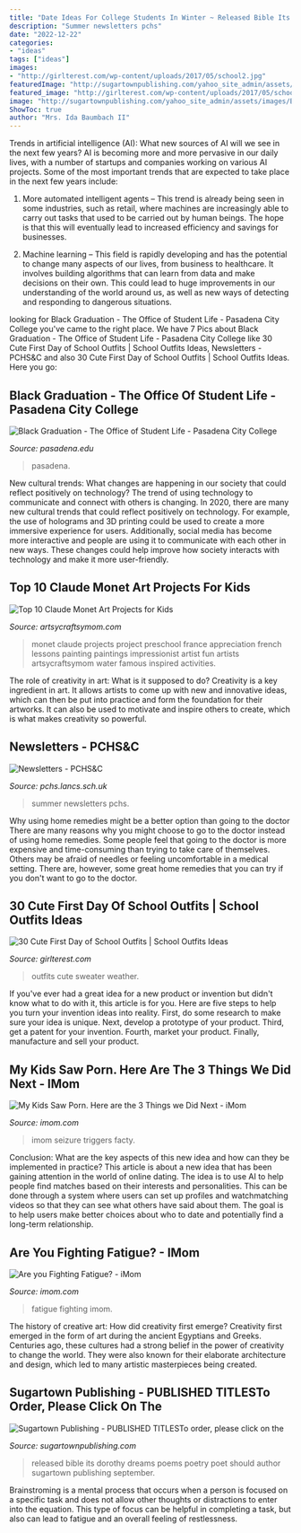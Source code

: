 ```yaml
---
title: "Date Ideas For College Students In Winter ~ Released Bible Its Dorothy Dreams Poems Poetry Poet Should Author Sugartown Publishing September"
description: "Summer newsletters pchs"
date: "2022-12-22"
categories:
- "ideas"
tags: ["ideas"]
images:
- "http://girlterest.com/wp-content/uploads/2017/05/school2.jpg"
featuredImage: "http://sugartownpublishing.com/yahoo_site_admin/assets/images/Bruce-Bagnell-cover_full_sm_2.216181027_std.jpg"
featured_image: "http://girlterest.com/wp-content/uploads/2017/05/school2.jpg"
image: "http://sugartownpublishing.com/yahoo_site_admin/assets/images/Bruce-Bagnell-cover_full_sm_2.216181027_std.jpg"
ShowToc: true
author: "Mrs. Ida Baumbach II"
---
```



Trends in artificial intelligence (AI): What new sources of AI will we see in the next few years?
AI is becoming more and more pervasive in our daily lives, with a number of startups and companies working on various AI projects. Some of the most important trends that are expected to take place in the next few years include:
1. More automated intelligent agents – This trend is already being seen in some industries, such as retail, where machines are increasingly able to carry out tasks that used to be carried out by human beings. The hope is that this will eventually lead to increased efficiency and savings for businesses.

2. Machine learning – This field is rapidly developing and has the potential to change many aspects of our lives, from business to healthcare. It involves building algorithms that can learn from data and make decisions on their own. This could lead to huge improvements in our understanding of the world around us, as well as new ways of detecting and responding to dangerous situations.

	

		
looking for Black Graduation - The Office of Student Life - Pasadena City College you've came to the right place. We have 7 Pics about Black Graduation - The Office of Student Life - Pasadena City College like 30 Cute First Day of School Outfits | School Outfits Ideas, Newsletters - PCHS&amp;C and also 30 Cute First Day of School Outfits | School Outfits Ideas. Here you go:
		
    
## Black Graduation - The Office Of Student Life - Pasadena City College

<img loading=lazy src="https://pasadena.edu/campus-life/student-life/images/blackgrad/black-grad-header-05.png" onerror="this.onerror=null;this.src='https://tse2.mm.bing.net/th?id=OIP.R3qZ9gKQ9wJ4JEcYITuMQAHaDC&amp;pid=15.1';" alt="Black Graduation - The Office of Student Life - Pasadena City College">

_Source: pasadena.edu_

>pasadena. 

	

New cultural trends: What changes are happening in our society that could reflect positively on technology?
The trend of using technology to communicate and connect with others is changing. In 2020, there are many new cultural trends that could reflect positively on technology. For example, the use of holograms and 3D printing could be used to create a more immersive experience for users. Additionally, social media has become more interactive and people are using it to communicate with each other in new ways. These changes could help improve how society interacts with technology and make it more user-friendly.

    
## Top 10 Claude Monet Art Projects For Kids

<img loading=lazy src="https://i1.wp.com/artsycraftsymom.com/content/uploads/2015/08/10-Claude-Monet-Art-Projects-for-Kids.jpg?fit=640%2C640&amp;ssl=1" onerror="this.onerror=null;this.src='https://tse1.mm.bing.net/th?id=OIP.cbmlejPng41_lsJE6NQaowHaHa&amp;pid=15.1';" alt="Top 10 Claude Monet Art Projects for Kids">

_Source: artsycraftsymom.com_

>monet claude projects project preschool france appreciation french lessons painting paintings impressionist artist fun artists artsycraftsymom water famous inspired activities. 

	

The role of creativity in art: What is it supposed to do?
Creativity is a key ingredient in art. It allows artists to come up with new and innovative ideas, which can then be put into practice and form the foundation for their artworks. It can also be used to motivate and inspire others to create, which is what makes creativity so powerful.

    
## Newsletters - PCHS&amp;C

<img loading=lazy src="https://www.pchs.lancs.sch.uk/wp-content/uploads/2018/05/Summer-2018.png" onerror="this.onerror=null;this.src='https://tse2.mm.bing.net/th?id=OIP.wW-uXoMnKrYmYEeMcTGm7QAAAA&amp;pid=15.1';" alt="Newsletters - PCHS&amp;C">

_Source: pchs.lancs.sch.uk_

>summer newsletters pchs. 

	

Why using home remedies might be a better option than going to the doctor
There are many reasons why you might choose to go to the doctor instead of using home remedies. Some people feel that going to the doctor is more expensive and time-consuming than trying to take care of themselves. Others may be afraid of needles or feeling uncomfortable in a medical setting. There are, however, some great home remedies that you can try if you don't want to go to the doctor.

    
## 30 Cute First Day Of School Outfits | School Outfits Ideas

<img loading=lazy src="http://girlterest.com/wp-content/uploads/2017/05/school2.jpg" onerror="this.onerror=null;this.src='https://tse1.mm.bing.net/th?id=OIP.q6hdzo2B_XQmA9PY1Y2eGgHaJ4&amp;pid=15.1';" alt="30 Cute First Day of School Outfits | School Outfits Ideas">

_Source: girlterest.com_

>outfits cute sweater weather. 

	

If you've ever had a great idea for a new product or invention but didn't know what to do with it, this article is for you. Here are five steps to help you turn your invention ideas into reality. First, do some research to make sure your idea is unique. Next, develop a prototype of your product. Third, get a patent for your invention. Fourth, market your product. Finally, manufacture and sell your product.

    
## My Kids Saw Porn. Here Are The 3 Things We Did Next - IMom

<img loading=lazy src="https://www.imom.com/wp-content/uploads/2020/04/04-24-20-how-to-talk-to-your-child-about-porn.jpg" onerror="this.onerror=null;this.src='https://tse4.mm.bing.net/th?id=OIP.o3ys0eYbjVGiVn5eEB04uQHaEk&amp;pid=15.1';" alt="My Kids Saw Porn. Here are the 3 Things we Did Next - iMom">

_Source: imom.com_

>imom seizure triggers facty. 

	

Conclusion: What are the key aspects of this new idea and how can they be implemented in practice?
This article is about a new idea that has been gaining attention in the world of online dating. The idea is to use AI to help people find matches based on their interests and personalities. This can be done through a system where users can set up profiles and watchmatching videos so that they can see what others have said about them. The goal is to help users make better choices about who to date and potentially find a long-term relationship.

    
## Are You Fighting Fatigue? - IMom

<img loading=lazy src="https://www.imom.com/wp-content/uploads/2016/09/fighting-fatigue-1.jpg" onerror="this.onerror=null;this.src='https://tse2.mm.bing.net/th?id=OIP.xRigzJ8VSoYKE64eTTkccwHaDt&amp;pid=15.1';" alt="Are you Fighting Fatigue? - iMom">

_Source: imom.com_

>fatigue fighting imom. 

	

The history of creative art: How did creativity first emerge?
Creativity first emerged in the form of art during the ancient Egyptians and Greeks. Centuries ago, these cultures had a strong belief in the power of creativity to change the world. They were also known for their elaborate architecture and design, which led to many artistic masterpieces being created.

    
## Sugartown Publishing - PUBLISHED TITLESTo Order, Please Click On The

<img loading=lazy src="http://sugartownpublishing.com/yahoo_site_admin/assets/images/Bruce-Bagnell-cover_full_sm_2.216181027_std.jpg" onerror="this.onerror=null;this.src='https://tse3.mm.bing.net/th?id=OIP.GV1OAxI9aVyFeMwiHaMoHAAAAA&amp;pid=15.1';" alt="Sugartown Publishing - PUBLISHED TITLESTo order, please click on the">

_Source: sugartownpublishing.com_

>released bible its dorothy dreams poems poetry poet should author sugartown publishing september. 

	

Brainstroming is a mental process that occurs when a person is focused on a specific task and does not allow other thoughts or distractions to enter into the equation. This type of focus can be helpful in completing a task, but also can lead to fatigue and an overall feeling of restlessness.

